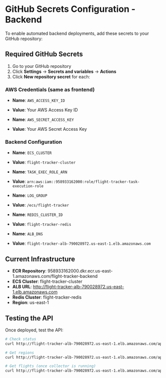 # GitHub Secrets Configuration - Backend

To enable automated backend deployments, add these secrets to your GitHub repository:

## Required GitHub Secrets

1. Go to your GitHub repository
2. Click **Settings** → **Secrets and variables** → **Actions**
3. Click **New repository secret** for each:

### AWS Credentials (same as frontend)
- **Name**: `AWS_ACCESS_KEY_ID`
- **Value**: Your AWS Access Key ID

- **Name**: `AWS_SECRET_ACCESS_KEY`
- **Value**: Your AWS Secret Access Key

### Backend Configuration
- **Name**: `ECS_CLUSTER`
- **Value**: `flight-tracker-cluster`

- **Name**: `TASK_EXEC_ROLE_ARN`
- **Value**: `arn:aws:iam::958933162000:role/flight-tracker-task-execution-role`

- **Name**: `LOG_GROUP`
- **Value**: `/ecs/flight-tracker`

- **Name**: `REDIS_CLUSTER_ID`
- **Value**: `flight-tracker-redis`

- **Name**: `ALB_DNS`
- **Value**: `flight-tracker-alb-790028972.us-east-1.elb.amazonaws.com`

## Current Infrastructure

- **ECR Repository**: 958933162000.dkr.ecr.us-east-1.amazonaws.com/flight-tracker-backend
- **ECS Cluster**: flight-tracker-cluster
- **ALB URL**: http://flight-tracker-alb-790028972.us-east-1.elb.amazonaws.com
- **Redis Cluster**: flight-tracker-redis
- **Region**: us-east-1

## Testing the API

Once deployed, test the API:
```bash
# Check status
curl http://flight-tracker-alb-790028972.us-east-1.elb.amazonaws.com/api/v1/status

# Get regions
curl http://flight-tracker-alb-790028972.us-east-1.elb.amazonaws.com/api/v1/regions

# Get flights (once collector is running)
curl http://flight-tracker-alb-790028972.us-east-1.elb.amazonaws.com/api/v1/etex/flights
```